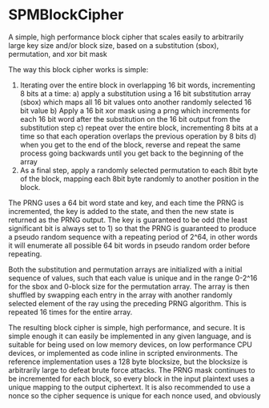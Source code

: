 # SPMBlockCipher
A simple, high performance block cipher that scales easily to arbitrarily large key size and/or block size, based on a substitution (sbox), permutation, and xor bit mask

The way this block cipher works is simple:

1) Iterating over the entire block in overlapping 16 bit words, incrementing 8 bits at a time:
  a) apply a substitution using a 16 bit substitution array (sbox) which maps all 16 bit values onto another randomly selected 16 bit value
  b) Apply a 16 bit xor mask using a prng which increments for each 16 bit word after the substitution on the 16 bit output from the substitution step
  c) repeat over the entire block, incrementing 8 bits at a time so that each operation overlaps the previous operation by 8 bits
  d) when you get to the end of the block, reverse and repeat the same process going backwards until you get back to the beginning of the array
2) As a final step, apply a randomly selected permutation to each 8bit byte of the block, mapping each 8bit byte randomly to another position in the block.

The PRNG uses a 64 bit word state and key, and each time the PRNG is incremented, the key is added to the state, and then the new state is returned as the PRNG output.  The key is guaranteed to be odd (the least significant bit is always set to 1) so that the PRNG is guaranteed to produce a pseudo random sequence with a repeating period of 2^64, in other words it will enumerate all possible 64 bit words in pseudo random order before repeating.

Both the substitution and permutation arrays are initialized with a initial sequence of values, such that each value is unique and in the range 0-2^16 for the sbox and 0-block size for the permutation array.  The array is then shuffled by swapping each entry in the array with another randomly selected element of the ray using the preceding PRNG algorithm.  This is repeated 16 times for the entire array.

The resulting block cipher is simple, high performance, and secure.  It is simple enough it can easily be implemented in any given language, and is suitable for being used on low memory devices, on low performance CPU devices, or implemented as code inline in scripted environments.  The reference implementation uses a 128 byte blocksize, but the blocksize is arbitrarily large to defeat brute force attacks.  The PRNG mask continues to be incremented for each block, so every block in the input plaintext uses a unique mapping to the output ciphertext.  It is also recommended to use a nonce so the cipher sequence is unique for each nonce used, and obviously 

